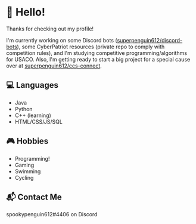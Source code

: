# 👋 Hello!
Thanks for checking out my profile!

I'm currently working on some Discord bots ([superpenguin612/discord-bots](https://github.com/superpenguin612/discord-bots)), some CyberPatriot resources (private repo to comply with competition rules), and I'm studying competitive programming/algorithms for USACO. Also, I'm getting ready to start a big project for a special cause over at [superpenguin612/ccs-connect](https://github.com/superpenguin612/ccs-connect).

## 💻 Languages
- Java
- Python
- C++ (learning)
- HTML/CSS/JS/SQL

## 🎮 Hobbies
- Programming!
- Gaming
- Swimming
- Cycling

## 📬 Contact Me
spookypenguin612#4406 on Discord

